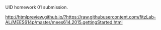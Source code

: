 UID homework 01 submission.

http://htmlpreview.github.io/?https://raw.githubusercontent.com/fitzLab-AL/MEES614p/master/mees614.2015.gettingStarted.html
